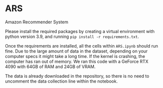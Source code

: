 # ARS
Amazon Recommender System


Please install the required packages by creating a virtual environment with python version 3.9, and running `pip install -r requirements.txt`. 

Once the requirements are installed, all the cells within `ARS.ipynb` should run fine. Due to the large amount of data in the dataset, depending on your computer specs it might take a long time. If the kernel is crashing, the computer has ran out of memory. We ran this code with a GeForce RTX 4090 with 64GB of RAM and 24GB of VRAM. 

The data is already downloaded in the repository, so there is no need to uncomment the data collection line within the notebook.